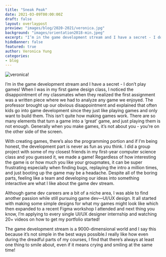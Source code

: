 ```yaml
---
title: "Sneak Peak"
date: 2021-03-09T00:00:00Z
draft: false
layout: overlaypost
preview: "images/blog/2020-2021/veronica.jpg"
background: "images/orientation2018-min.jpeg"
excerpt: "I’m in the game development stream and I have a secret - I don’t play games!"
hideBanner: false
featured: true
author: Veronica Yung
categories:
- blog
---
```


![veronica!](/images/blog/2020-2021/veronica.jpg)

I’m in the game development stream and I have a secret - I don’t play games! When I was in my first game design class, I noticed the disappointment of my classmates when they realized the first assignment was a written piece where we had to analyze any game we enjoyed. The professor brought up our obvious disappointment and explained that often kids go into game development since they just like playing games and only want to build them. This isn’t quite how making games work. There are so many elements that turn a game into a ‘great’ game, and just playing them is not enough. Generally when you make games, it’s not about you - you’re on the other side of the screen.

With creating games, there’s also the programming portion and if I’m being honest, the development part is never as fun as you think. I did a group project with some of my closest friends in my first-year computer science class and you guessed it, we made a game! Regardless of how interesting the game is or how much you like your groupmates, it can be super frustrating especially when finding bugs, replaying the intro a million times, and just booting up the game may be a headache. Despite all of the boring parts, feeling like a team and developing our ideas into something interactive are what I like about the game dev stream.

Although game dev careers are a bit of a niche area, I was able to find another passion while still pursuing game dev—UI/UX design. It all started with making some simple designs for what my games might look like which then expanded to a recent Figma workshop I attended and next thing you know, I’m applying to every single UI/UX designer internship and watching 20+ videos on how to get my portfolio started!

The game development stream is a 9000-dimensional world and I say this because it’s not simple in the best ways possible.I really like how even during the dreadful parts of my courses, I find that there’s always at least one thing to smile about, even if it means crying and smiling at the same time!
